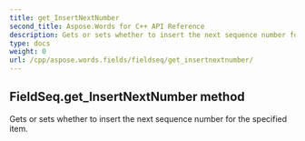 ```yaml
---
title: get_InsertNextNumber
second_title: Aspose.Words for C++ API Reference
description: Gets or sets whether to insert the next sequence number for the specified item. 
type: docs
weight: 0
url: /cpp/aspose.words.fields/fieldseq/get_insertnextnumber/
---
```

## FieldSeq.get_InsertNextNumber method


Gets or sets whether to insert the next sequence number for the specified item. 

